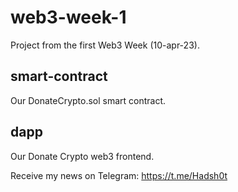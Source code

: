 # web3-week-1
Project from the first Web3 Week (10-apr-23).

## smart-contract
Our DonateCrypto.sol smart contract.

## dapp
Our Donate Crypto web3 frontend.


Receive my news on Telegram: https://t.me/Hadsh0t
